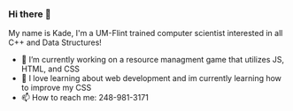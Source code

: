 ### Hi there 👋
My name is Kade, I'm a UM-Flint trained computer scientist interested in all C++ and Data Structures!
- 🔭 I’m currently working on a resource managment game that utilizes JS, HTML, and CSS
- 🌱 I love learning about web development and im currently learning how to improve my CSS 
- 📫 How to reach me: 248-981-3171

<!--
**kadesole22/kadesole22** is a ✨ _special_ ✨ repository because its `README.md` (this file) appears on your GitHub profile.

Here are some ideas to get you started:

- 🔭 I’m currently working on ...
- 🌱 I’m currently learning ...
- 👯 I’m looking to collaborate on ...
- 🤔 I’m looking for help with ...
- 💬 Ask me about ...
- 📫 How to reach me: ...
- 😄 Pronouns: ...
- ⚡ Fun fact: ...
-->
